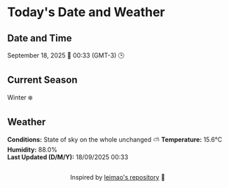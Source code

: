  # Today's Date and Weather
    
## Date and Time
September 18, 2025 📅
00:33 (GMT-3) 🕒

## Current Season
Winter ❄️
## Weather 
**Conditions:** State of sky on the whole unchanged ⛅
**Temperature:** 15.6°C  
**Humidity:** 88.0%  
**Last Updated (D/M/Y):** 18/09/2025 00:33
##
<div align="center">Inspired by <a href="https://github.com/leimao/What-Is-The-Date-Today">leimao's repository</a> 🌱</div>
